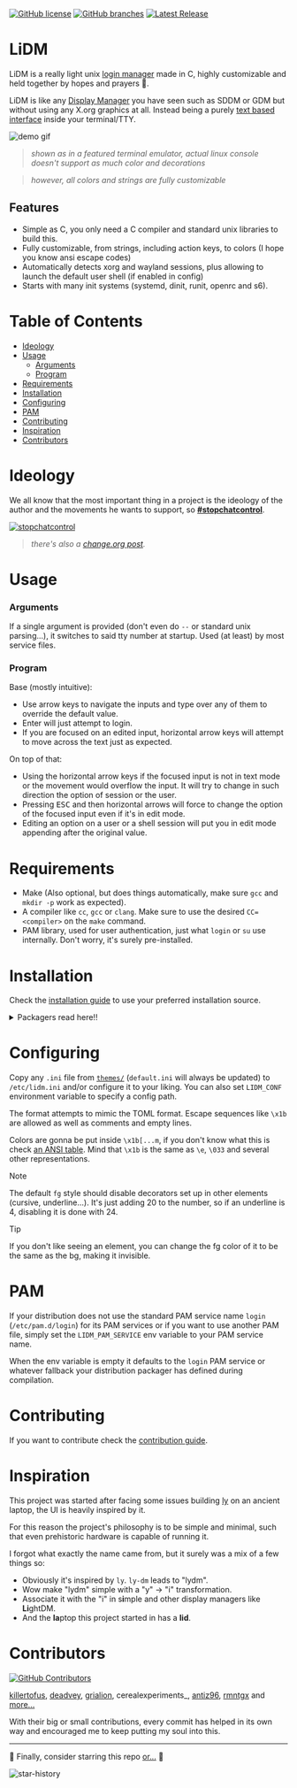 [![GitHub license](https://badgen.net/github/license/javalsai/lidm)](https://github.com/javalsai/lidm/blob/master/LICENSE)
[![GitHub branches](https://badgen.net/github/branches/javalsai/lidm)](https://github.com/javalsai/lidm)
[![Latest Release](https://badgen.net/github/release/javalsai/lidm)](https://github.com/javalsai/lidm/releases)

# LiDM

LiDM is a really light unix [login manager](https://en.wikipedia.org/wiki/Login_manager) made in C, highly customizable and held together by hopes and prayers 🙏.

LiDM is like any [Display Manager](https://en.wikipedia.org/wiki/X_display_manager) you have seen such as SDDM or GDM but without using any X.org graphics at all. Instead being a purely [text based interface](https://en.wikipedia.org/wiki/Text-based_user_interface) inside your terminal/TTY.

![demo gif](assets/media/lidm.gif)

> _shown as in a featured terminal emulator, actual linux console doesn't support as much color and decorations_

> _however, all colors and strings are fully customizable_

## Features

- Simple as C, you only need a C compiler and standard unix libraries to build this.
- Fully customizable, from strings, including action keys, to colors (I hope you know ansi escape codes)
- Automatically detects xorg and wayland sessions, plus allowing to launch the default user shell (if enabled in config)
- Starts with many init systems (systemd, dinit, runit, openrc and s6).

# Table of Contents

- [Ideology](#ideology)
- [Usage](#usage)
  - [Arguments](#arguments)
  - [Program](#program)
- [Requirements](#requirements)
- [Installation](#installation)
- [Configuring](#configuring)
- [PAM](#pam)
- [Contributing](#contributing)
- [Inspiration](#inspiration)
- [Contributors](#contributors)

# Ideology

We all know that the most important thing in a project is the ideology of the author and the movements he wants to support, so [**#stopchatcontrol**](https://stopchatcontrol.eu).

[ ![stopchatcontrol](https://stopchatcontrol.eu/wp-content/uploads/2023/09/1-1-1024x1024.png) ](https://stopchatcontrol.eu)

> _there's also a [change.org post](https://www.change.org/p/stoppt-die-chatkontrolle-grundrechte-gelten-auch-im-netz)._

# Usage

### Arguments

If a single argument is provided (don't even do `--` or standard unix parsing...), it switches to said tty number at startup. Used (at least) by most service files.

### Program

Base (mostly intuitive):

- Use arrow keys to navigate the inputs and type over any of them to override the default value.
- Enter will just attempt to login.
- If you are focused on an edited input, horizontal arrow keys will attempt to move across the text just as expected.

On top of that:

- Using the horizontal arrow keys if the focused input is not in text mode or the movement would overflow the input. It will try to change in such direction the option of session or the user.
- Pressing <kbd>ESC</kbd> and then horizontal arrows will force to change the option of the focused input even if it's in edit mode.
- Editing an option on a user or a shell session will put you in edit mode appending after the original value.

# Requirements

- Make (Also optional, but does things automatically, make sure `gcc` and `mkdir -p` work as expected).
- A compiler like `cc`, `gcc` or `clang`. Make sure to use the desired `CC=<compiler>` on the `make` command.
- PAM library, used for user authentication, just what `login` or `su` use internally. Don't worry, it's surely pre-installed.

# Installation

Check the [installation guide](./docs/INSTALL.md) to use your preferred installation source.

<details>

<summary>Packagers read here!!</summary>

If you are a package maintainer or are willing to become one, please read [the packagers guide](./docs/PACKAGERS.md).

</details>

# Configuring

Copy any `.ini` file from [`themes/`](./themes/) (`default.ini` will always be updated) to `/etc/lidm.ini` and/or configure it to your liking. You can also set `LIDM_CONF` environment variable to specify a config path.

The format attempts to mimic the TOML format. Escape sequences like `\x1b` are allowed as well as comments and empty lines.

Colors are gonna be put inside `\x1b[...m`, if you don't know what this is check [an ANSI table](https://gist.github.com/JBlond/2fea43a3049b38287e5e9cefc87b2124). Mind that `\x1b` is the same as `\e`, `\033` and several other representations.

> [!NOTE]
> The default `fg` style should disable decorators set up in other elements (cursive, underline...). It's just adding 20 to the number, so if an underline is 4, disabling it is done with 24.

> [!TIP]
> If you don't like seeing an element, you can change the fg color of it to be the same as the bg, making it invisible.

# PAM

If your distribution does not use the standard PAM service name `login` (`/etc/pam.d/login`) for its PAM services or if you want to use another PAM file, simply set the `LIDM_PAM_SERVICE` env variable to your PAM service name.

When the env variable is empty it defaults to the `login` PAM service or whatever fallback your distribution packager has defined during compilation.

# Contributing

If you want to contribute check the [contribution guide](docs/CONTRIBUTING.md).

# Inspiration

This project was started after facing some issues building [ly](https://github.com/fairyglade/ly) on an ancient laptop, the UI is heavily inspired by it.

For this reason the project's philosophy is to be simple and minimal, such that even prehistoric hardware is capable of running it.

I forgot what exactly the name came from, but it surely was a mix of a few things so:

- Obviously it's inspired by `ly`. `ly-dm` leads to "lydm".
- Wow make "lydm" simple with a "y" → "i" transformation.
- Associate it with the "i" in s**i**mple and other display managers like **Li**ghtDM.
- And the **la**ptop this project started in has a **lid**.

# Contributors

[![GitHub Contributors](https://contrib.rocks/image?repo=javalsai/lidm&max=20)](https://github.com/javalsai/lidm/graphs/contributors)

[killertofus](https://github.com/killertofus), [deadvey](https://github.com/deadvey), [grialion](https://github.com/grialion/), cerealexperiments\_, [antiz96](https://github.com/Antiz96), [rmntgx](https://github.com/rmntgx) and [more...](https://github.com/javalsai/lidm/graphs/contributors)

With their big or small contributions, every commit has helped in its own way and encouraged me to keep putting my soul into this.

---

🌟 Finally, consider starring this repo [or...](https://www.reddit.com/r/github/comments/1l2mchg/is_this_allowed) 🔪

![star-history](https://api.star-history.com/svg?repos=javalsai/lidm&type=Date)
